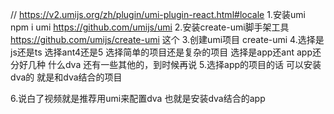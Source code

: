// https://v2.umijs.org/zh/plugin/umi-plugin-react.html#locale
1.安装umi   npm i umi   https://github.com/umijs/umi
2.安装create-umi脚手架工具  https://github.com/umijs/create-umi   这个
3.创建umi项目  create-umi
4.选择是js还是ts  选择ant4还是5  选择简单的项目还是复杂的项目   选择是app还ant  app还分好几种
什么dva 还有一些其他的，到时候再说
5.选择app的项目的话  可以安装dva的 就是和dva结合的项目

6.说白了视频就是推荐用umi来配置dva  也就是安装dva结合的app